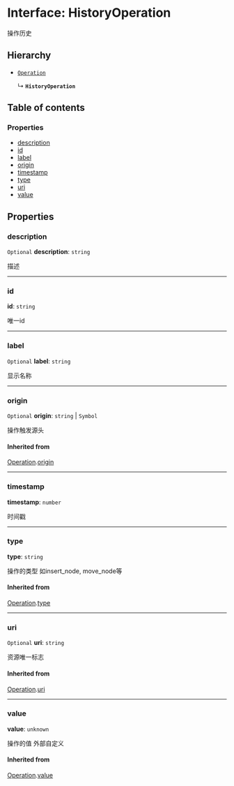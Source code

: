 # Interface: HistoryOperation

操作历史

## Hierarchy

* [`Operation`](/auto-docs/history/interfaces/Operation.md)

  ↳ **`HistoryOperation`**

## Table of contents

### Properties

* [description](/auto-docs/history/interfaces/HistoryOperation.md#description)
* [id](/auto-docs/history/interfaces/HistoryOperation.md#id)
* [label](/auto-docs/history/interfaces/HistoryOperation.md#label)
* [origin](/auto-docs/history/interfaces/HistoryOperation.md#origin)
* [timestamp](/auto-docs/history/interfaces/HistoryOperation.md#timestamp)
* [type](/auto-docs/history/interfaces/HistoryOperation.md#type)
* [uri](/auto-docs/history/interfaces/HistoryOperation.md#uri)
* [value](/auto-docs/history/interfaces/HistoryOperation.md#value)

## Properties

### description

`Optional` **description**: `string`

描述

***

### id

**id**: `string`

唯一id

***

### label

`Optional` **label**: `string`

显示名称

***

### origin

`Optional` **origin**: `string` | `Symbol`

操作触发源头

#### Inherited from

[Operation](/auto-docs/history/interfaces/Operation.md).[origin](/auto-docs/history/interfaces/Operation.md#origin)

***

### timestamp

**timestamp**: `number`

时间戳

***

### type

**type**: `string`

操作的类型 如insert\_node, move\_node等

#### Inherited from

[Operation](/auto-docs/history/interfaces/Operation.md).[type](/auto-docs/history/interfaces/Operation.md#type)

***

### uri

`Optional` **uri**: `string`

资源唯一标志

#### Inherited from

[Operation](/auto-docs/history/interfaces/Operation.md).[uri](/auto-docs/history/interfaces/Operation.md#uri)

***

### value

**value**: `unknown`

操作的值 外部自定义

#### Inherited from

[Operation](/auto-docs/history/interfaces/Operation.md).[value](/auto-docs/history/interfaces/Operation.md#value)
